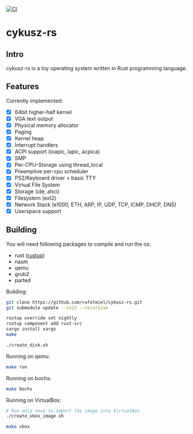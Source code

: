 [![CI](https://github.com/rafalmiel/cykusz-rs/actions/workflows/main.yml/badge.svg)](https://github.com/rafalmiel/cykusz-rs/actions/workflows/main.yml)

# cykusz-rs

## Intro

cykusz-rs is a toy operating system written in Rust programming language.

## Features

Currently implemented:

- [x] 64bit higher-half kernel
- [x] VGA text output
- [x] Physical memory allocator
- [x] Paging
- [x] Kernel heap
- [x] Interrupt handlers
- [x] ACPI support (ioapic, lapic, acpica)
- [x] SMP
- [x] Per-CPU-Storage using thread_local
- [x] Preemptive per-cpu scheduler
- [x] PS2/Keyboard driver + basic TTY
- [x] Virtual File System
- [x] Storage (ide, ahci)
- [x] Filesystem (ext2)
- [x] Network Stack (e1000, ETH, ARP, IP, UDP, TCP, ICMP, DHCP, DNS)
- [x] Userspace support

## Building

You will need following packages to compile and run the os:
* rust ([rustup](https://rustup.rs/))
* nasm
* qemu
* grub2
* parted

Building:
```bash
git clone https://github.com/rafalmiel/cykusz-rs.git
git submodule update --init --recursive

rustup override set nightly
rustup component add rust-src
cargo install xargo
make

./create_disk.sh
```

Running on qemu:
```bash
make run
```

Running on bochs:
```bash
make bochs
```

Running on VirtualBox:
```bash
# Run only once to import the image into VirtualBox
./create_vbox_image.sh

make vbox
```

